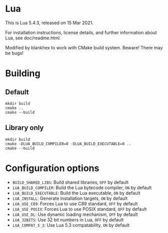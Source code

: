 # Lua
This is Lua 5.4.3, released on 15 Mar 2021.

For installation instructions, license details, and
further information about Lua, see doc/readme.html.

Modified by blankhex to work with CMake build system.
Beware! There may be bugs!

# Building
## Default
```
mkdir build
cmake ..
cmake --build
```

## Library only
```
mkdir build
cmake -DLUA_BUILD_COMPILER=0 -DLUA_BUILD_EXECUTABLE=0 ..
cmake --build
```

# Configuration options
- `BUILD_SHARED_LIBS`: Build shared libraries, `OFF` by default
- `LUA_BUILD_COMPILER`: Build the Lua bytecode compiler, `ON` by default
- `LUA_BUILD_EXECUTABLE`: Build the Lua executable, `ON` by default
- `LUA_INSTALL`: Generate installation targets, `ON` by default
- `LUA_USE_C89`: Forces Lua to use C89 standard, `OFF` by default
- `LUA_USE_POSIX`: Forces Lua to use POSIX standard, `OFF` by default
- `LUA_USE_DL`: Use dynamic loading mechanism, `OFF` by default
- `LUA_32BITS`: Use 32 bit numbers in Lua, `OFF` by default
- `LUA_COMPAT_5_3`: Use Lua 5.3 compatability, `ON` by default

